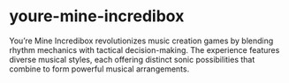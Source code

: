 # youre-mine-incredibox
You’re Mine Incredibox revolutionizes music creation games by blending rhythm mechanics with tactical decision-making. The experience features diverse musical styles, each offering distinct sonic possibilities that combine to form powerful musical arrangements.
